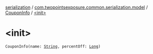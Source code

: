 [serialization](../../index.md) / [com.twopointsexposure.common.serialization.model](../index.md) / [CouponInfo](index.md) / [&lt;init&gt;](./-init-.md)

# &lt;init&gt;

`CouponInfo(name: `[`String`](https://kotlinlang.org/api/latest/jvm/stdlib/kotlin/-string/index.html)`, percentOff: `[`Long`](https://kotlinlang.org/api/latest/jvm/stdlib/kotlin/-long/index.html)`)`